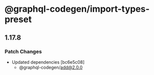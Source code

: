 # @graphql-codegen/import-types-preset

## 1.17.8
### Patch Changes

- Updated dependencies [bc6e5c08]
  - @graphql-codegen/add@2.0.0
